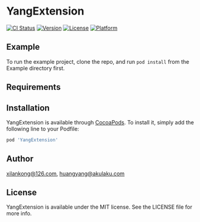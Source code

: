 # YangExtension

[![CI Status](https://img.shields.io/travis/xilankong@126.com/YangExtension.svg?style=flat)](https://travis-ci.org/xilankong@126.com/YangExtension)
[![Version](https://img.shields.io/cocoapods/v/YangExtension.svg?style=flat)](https://cocoapods.org/pods/YangExtension)
[![License](https://img.shields.io/cocoapods/l/YangExtension.svg?style=flat)](https://cocoapods.org/pods/YangExtension)
[![Platform](https://img.shields.io/cocoapods/p/YangExtension.svg?style=flat)](https://cocoapods.org/pods/YangExtension)

## Example

To run the example project, clone the repo, and run `pod install` from the Example directory first.

## Requirements

## Installation

YangExtension is available through [CocoaPods](https://cocoapods.org). To install
it, simply add the following line to your Podfile:

```ruby
pod 'YangExtension'
```

## Author

xilankong@126.com, huangyang@akulaku.com

## License

YangExtension is available under the MIT license. See the LICENSE file for more info.
